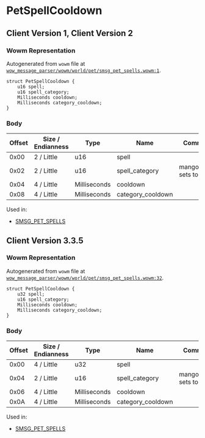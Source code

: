 # PetSpellCooldown

## Client Version 1, Client Version 2

### Wowm Representation

Autogenerated from `wowm` file at [`wow_message_parser/wowm/world/pet/smsg_pet_spells.wowm:1`](https://github.com/gtker/wow_messages/tree/main/wow_message_parser/wowm/world/pet/smsg_pet_spells.wowm#L1).
```rust,ignore
struct PetSpellCooldown {
    u16 spell;
    u16 spell_category;
    Milliseconds cooldown;
    Milliseconds category_cooldown;
}
```
### Body

| Offset | Size / Endianness | Type | Name | Comment |
| ------ | ----------------- | ---- | ---- | ------- |
| 0x00 | 2 / Little | u16 | spell |  |
| 0x02 | 2 / Little | u16 | spell_category | mangoszero: sets to 0 |
| 0x04 | 4 / Little | Milliseconds | cooldown |  |
| 0x08 | 4 / Little | Milliseconds | category_cooldown |  |


Used in:
* [SMSG_PET_SPELLS](smsg_pet_spells.md)

## Client Version 3.3.5

### Wowm Representation

Autogenerated from `wowm` file at [`wow_message_parser/wowm/world/pet/smsg_pet_spells.wowm:32`](https://github.com/gtker/wow_messages/tree/main/wow_message_parser/wowm/world/pet/smsg_pet_spells.wowm#L32).
```rust,ignore
struct PetSpellCooldown {
    u32 spell;
    u16 spell_category;
    Milliseconds cooldown;
    Milliseconds category_cooldown;
}
```
### Body

| Offset | Size / Endianness | Type | Name | Comment |
| ------ | ----------------- | ---- | ---- | ------- |
| 0x00 | 4 / Little | u32 | spell |  |
| 0x04 | 2 / Little | u16 | spell_category | mangoszero: sets to 0 |
| 0x06 | 4 / Little | Milliseconds | cooldown |  |
| 0x0A | 4 / Little | Milliseconds | category_cooldown |  |


Used in:
* [SMSG_PET_SPELLS](smsg_pet_spells.md)

